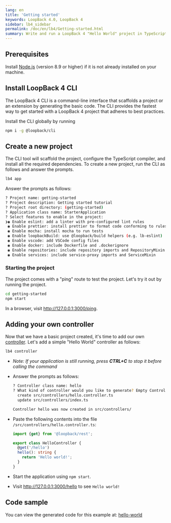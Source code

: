 ```yaml
---
lang: en
title: 'Getting started'
keywords: LoopBack 4.0, LoopBack 4
sidebar: lb4_sidebar
permalink: /doc/en/lb4/Getting-started.html
summary: Write and run a LoopBack 4 "Hello World" project in TypeScript.
---
```


## Prerequisites

Install [Node.js](https://nodejs.org/en/download/) (version 8.9 or higher) if it
is not already installed on your machine.

## Install LoopBack 4 CLI

The LoopBack 4 CLI is a command-line interface that scaffolds a project or an
extension by generating the basic code. The CLI provides the fastest way to get
started with a LoopBack 4 project that adheres to best practices.

Install the CLI globally by running

```sh
npm i -g @loopback/cli
```

## Create a new project

The CLI tool will scaffold the project, configure the TypeScript compiler, and
install all the required dependencies. To create a new project, run the CLI as
follows and answer the prompts.

```sh
lb4 app
```

Answer the prompts as follows:

```sh
? Project name: getting-started
? Project description: Getting started tutorial
? Project root directory: (getting-started)
? Application class name: StarterApplication
? Select features to enable in the project:
❯◉ Enable eslint: add a linter with pre-configured lint rules
 ◉ Enable prettier: install prettier to format code conforming to rules
 ◉ Enable mocha: install mocha to run tests
 ◉ Enable loopbackBuild: use @loopback/build helpers (e.g. lb-eslint)
 ◉ Enable vscode: add VSCode config files
 ◉ Enable docker: include Dockerfile and .dockerignore
 ◉ Enable repositories: include repository imports and RepositoryMixin
 ◉ Enable services: include service-proxy imports and ServiceMixin
```

### Starting the project

The project comes with a "ping" route to test the project. Let's try it out by
running the project.

```sh
cd getting-started
npm start
```

In a browser, visit <http://127.0.0.1:3000/ping>.

## Adding your own controller

Now that we have a basic project created, it's time to add our own
[controller](Controllers.md). Let's add a simple "Hello World" controller as
follows:

```sh
lb4 controller
```

- _Note: If your application is still running, press **CTRL+C** to stop it
  before calling the command_

- Answer the prompts as follows:

  ```sh
  ? Controller class name: hello
  ? What kind of controller would you like to generate? Empty Controller
    create src/controllers/hello.controller.ts
    update src/controllers/index.ts

  Controller hello was now created in src/controllers/
  ```

- Paste the following contents into the file
  `/src/controllers/hello.controller.ts`:

  ```ts
  import {get} from '@loopback/rest';

  export class HelloController {
    @get('/hello')
    hello(): string {
      return 'Hello world!';
    }
  }
  ```

- Start the application using `npm start`.

- Visit <http://127.0.0.1:3000/hello> to see `Hello world!`

## Code sample

You can view the generated code for this example at:
[hello-world](https://github.com/strongloop/loopback-next/tree/master/examples/hello-world)
